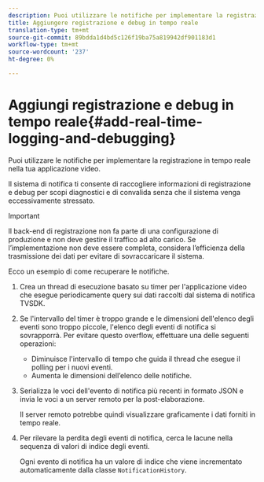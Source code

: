 ```yaml
---
description: Puoi utilizzare le notifiche per implementare la registrazione in tempo reale nella tua applicazione video.
title: Aggiungere registrazione e debug in tempo reale
translation-type: tm+mt
source-git-commit: 89bdda1d4bd5c126f19ba75a819942df901183d1
workflow-type: tm+mt
source-wordcount: '237'
ht-degree: 0%

---
```



# Aggiungi registrazione e debug in tempo reale{#add-real-time-logging-and-debugging}

Puoi utilizzare le notifiche per implementare la registrazione in tempo reale nella tua applicazione video.

Il sistema di notifica ti consente di raccogliere informazioni di registrazione e debug per scopi diagnostici e di convalida senza che il sistema venga eccessivamente stressato.

>[!IMPORTANT]
>
>Il back-end di registrazione non fa parte di una configurazione di produzione e non deve gestire il traffico ad alto carico. Se l’implementazione non deve essere completa, considera l’efficienza della trasmissione dei dati per evitare di sovraccaricare il sistema.

Ecco un esempio di come recuperare le notifiche.

1. Crea un thread di esecuzione basato su timer per l&#39;applicazione video che esegue periodicamente query sui dati raccolti dal sistema di notifica TVSDK.

1. Se l&#39;intervallo del timer è troppo grande e le dimensioni dell&#39;elenco degli eventi sono troppo piccole, l&#39;elenco degli eventi di notifica si sovrapporrà. Per evitare questo overflow, effettuare una delle seguenti operazioni:

   * Diminuisce l&#39;intervallo di tempo che guida il thread che esegue il polling per i nuovi eventi.
   * Aumenta le dimensioni dell’elenco delle notifiche.

1. Serializza le voci dell&#39;evento di notifica più recenti in formato JSON e invia le voci a un server remoto per la post-elaborazione.

   Il server remoto potrebbe quindi visualizzare graficamente i dati forniti in tempo reale.
1. Per rilevare la perdita degli eventi di notifica, cerca le lacune nella sequenza di valori di indice degli eventi.

   Ogni evento di notifica ha un valore di indice che viene incrementato automaticamente dalla classe `NotificationHistory`.
